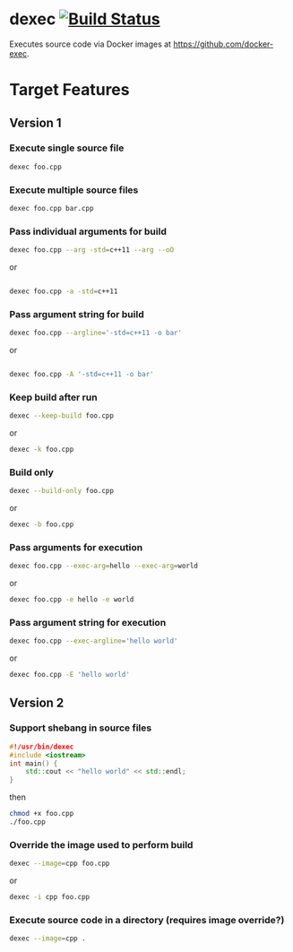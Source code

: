 # dexec [![Build Status](https://travis-ci.org/andystanton/dexec.svg?branch=master)](https://travis-ci.org/andystanton/dexec)

Executes source code via Docker images at https://github.com/docker-exec.

# Target Features

## Version 1

### Execute single source file

```sh
dexec foo.cpp
```

### Execute multiple source files

```sh
dexec foo.cpp bar.cpp
```

### Pass individual arguments for build

```sh
dexec foo.cpp --arg -std=c++11 --arg --oO
```

or

```sh

dexec foo.cpp -a -std=c++11
```

### Pass argument string for build

```sh
dexec foo.cpp --argline='-std=c++11 -o bar'
```

or

```sh

dexec foo.cpp -A '-std=c++11 -o bar'
```

### Keep build after run

```sh
dexec --keep-build foo.cpp
```

or

```sh
dexec -k foo.cpp
```

### Build only

```sh
dexec --build-only foo.cpp
```

or

```sh
dexec -b foo.cpp
```

### Pass arguments for execution

```sh
dexec foo.cpp --exec-arg=hello --exec-arg=world
```

or

```sh
dexec foo.cpp -e hello -e world
```

### Pass argument string for execution

```sh
dexec foo.cpp --exec-argline='hello world'
```

or

```sh
dexec foo.cpp -E 'hello world'
```

## Version 2

### Support shebang in source files

```c++
#!/usr/bin/dexec
#include <iostream>
int main() {
    std::cout << "hello world" << std::endl;
}
```

then

```sh
chmod +x foo.cpp
./foo.cpp
```

### Override the image used to perform build

```sh
dexec --image=cpp foo.cpp
```

or

```sh
dexec -i cpp foo.cpp
```

### Execute source code in a directory (requires image override?)

```sh
dexec --image=cpp .
```
